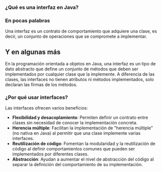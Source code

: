 ### ¿Qué es una interfaz en Java? 

### En pocas palabras

Una interfaz es un contrato de comportamiento que adquiere una clase, es decir, un conjunto de operaciones que se compromete a implementar.

## Y en algunas más

En la programación orientada a objetos en Java, una interfaz es un tipo de dato abstracto que define un conjunto de métodos que deben ser implementados por cualquier clase que la implemente. A diferencia de las clases, las interfaces no tienen atributos ni métodos implementados, solo declaran las firmas de los métodos.

### ¿Por qué usar interfaces?

Las interfaces ofrecen varios beneficios:
- **Flexibilidad y desacoplamiento**: Permiten definir un contrato entre clases sin necesidad de conocer la implementación concreta.
- **Herencia múltiple**: Facilitan la implementación de "herencia múltiple" (no nativa en Java) al permitir que una clase implemente varias interfaces.
- **Reutilización de código**: Fomentan la modularidad y la reutilización de código al definir comportamientos comunes que pueden ser implementados por diferentes clases.
- **Abstracción**: Ayudan a aumentar el nivel de abstracción del código al separar la definición del comportamiento de su implementación.
